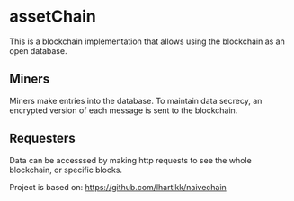 # assetChain

This is a blockchain implementation that allows using the blockchain as an open database.

## Miners 
Miners make entries into the database. To maintain data secrecy, an encrypted version of each message is sent to the blockchain.


## Requesters

Data can be accesssed by making http requests to see the whole blockchain, or specific blocks. 


Project is based on:
https://github.com/lhartikk/naivechain
